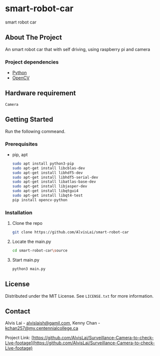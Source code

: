 # smart-robot-car
smart robot car


## About The Project
An smart robot car that with self driving, using raspberry pi and camera


### Project dependencies

* [Python](https://www.python.org/)
* [OpenCV](https://opencv.org/)
	
## Hardware requirement
	Camera

## Getting Started
Run the following commeand.

### Prerequisites
* pip, apt
  ```sh
  sudo apt install python3-pip
  sudo apt-get install libcblas-dev
  sudo apt-get install libhdf5-dev
  sudo apt-get install libhdf5-serial-dev
  sudo apt-get install libatlas-base-dev
  sudo apt-get install libjasper-dev
  sudo apt-get install libqtgui4
  sudo apt-get install libqt4-test
  pip install opencv-python
  
  ```
### Installation
1. Clone the repo
   ```sh
   git clone https://github.com/AlvisLai/smart-robot-car
   ```
2. Locate the main.py
   ```sh
   cd smart-robot-car\source
   ```
3. Start main.py
   ```sh
   python3 main.py
   ```

<!-- LICENSE -->
## License

Distributed under the MIT License. See `LICENSE.txt` for more information.


<!-- CONTACT -->
## Contact

Alvis Lai - alvislaish@gamil.com, 
Kenny Chan - kchan257@my.centennialcollege.ca

Project Link: [https://github.com/AlvisLai/Surveillance-Camera-to-check-Live-footage](https://github.com/AlvisLai/Surveillance-Camera-to-check-Live-footage)

   